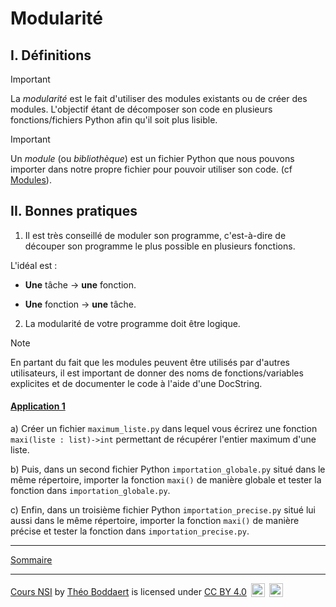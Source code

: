 # Modularité

## I. Définitions

> [!IMPORTANT]
> La *modularité* est le fait d'utiliser des modules existants ou de créer des modules. L'objectif étant de décomposer son code en plusieurs fonctions/fichiers Python afin qu'il soit plus lisible.

> [!IMPORTANT]
> Un *module* (ou *bibliothèque*) est un fichier Python que nous pouvons importer dans notre propre fichier pour pouvoir utiliser son code. (cf [Modules](./../../../première/Langages_et_programmation/Constructions_élémentaires/Modules.md)).

## II. Bonnes pratiques

1. Il est très conseillé de moduler son programme, c'est-à-dire de découper son programme le plus possible en plusieurs fonctions.

L'idéal est : 

- **Une** tâche $\to$ **une** fonction.

- **Une** fonction $\to$ **une** tâche.

2. La modularité de votre programme doit être logique.

> [!NOTE]
> En partant du fait que les modules peuvent être utilisés par d'autres utilisateurs, il est important de donner des noms de fonctions/variables explicites et de documenter le code à l'aide d'une DocString.

#### <ins>Application 1</ins>

a) Créer un fichier `maximum_liste.py` dans lequel vous écrirez une fonction `maxi(liste : list)->int` permettant de récupérer l'entier maximum d'une liste.

b) Puis, dans un second fichier Python `importation_globale.py` situé dans le même répertoire, importer la fonction `maxi()` de manière globale et tester la fonction dans `importation_globale.py`.

c) Enfin, dans un troisième fichier Python `importation_precise.py` situé lui aussi dans le même répertoire, importer la fonction `maxi()` de manière précise et tester la fonction dans `importation_precise.py`.

_______

[Sommaire](./../../README.md)

___________

<p xmlns:cc="http://creativecommons.org/ns#" xmlns:dct="http://purl.org/dc/terms/"><a property="dct:title" rel="cc:attributionURL" href="https://github.com/boddaert/nsi">Cours NSI</a> by <a rel="cc:attributionURL dct:creator" property="cc:attributionName" href="https://github.com/boddaert">Théo Boddaert</a> is licensed under <a href="https://creativecommons.org/licenses/by/4.0/?ref=chooser-v1" target="_blank" rel="license noopener noreferrer" style="display:inline-block;">CC BY 4.0</a>  <img style="height:22px!important;margin-left:3px;vertical-align:text-bottom;" src="https://mirrors.creativecommons.org/presskit/icons/cc.svg?ref=chooser-v1" alt="">  <img style="height:22px!important;margin-left:3px;vertical-align:text-bottom;" src="https://mirrors.creativecommons.org/presskit/icons/by.svg?ref=chooser-v1" alt=""></p> 